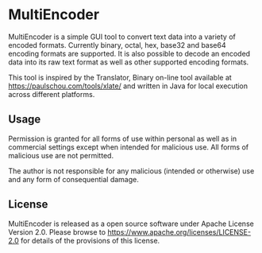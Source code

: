 MultiEncoder
============

MultiEncoder is a simple GUI tool to convert text data into a variety of encoded
formats. Currently binary, octal, hex, base32 and base64 encoding formats are 
supported. It is also possible to decode an encoded data into its raw text format
as well as other supported encoding formats.

This tool is inspired by the Translator, Binary on-line tool available at
https://paulschou.com/tools/xlate/ and written in Java for local execution across
different platforms. 

## Usage
Permission is granted for all forms of use within personal as well as in commercial 
settings except when intended for malicious use. All forms of malicious use are not 
permitted.

The author is not responsible for any malicious (intended or otherwise) use and any 
form of consequential damage.

## License
MultiEncoder is released as a open source software under Apache License Version 2.0. Please
browse to https://www.apache.org/licenses/LICENSE-2.0 for details of the provisions of this
license.


